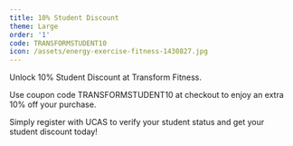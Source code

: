 ```yaml
---
title: 10% Student Discount
theme: Large
order: '1'
code: TRANSFORMSTUDENT10
icon: /assets/energy-exercise-fitness-1430827.jpg
---
```

Unlock 10% Student Discount at Transform Fitness.

Use coupon code TRANSFORMSTUDENT10 at checkout to enjoy an extra 10% off your purchase.

Simply register with UCAS to verify your student status and get your student discount today!
